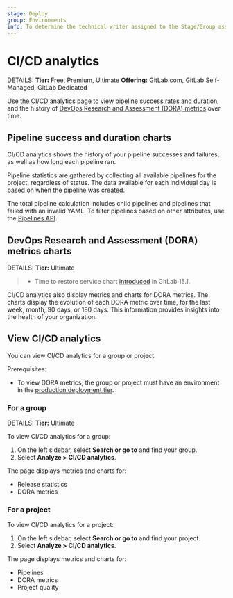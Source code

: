 ```yaml
---
stage: Deploy
group: Environments
info: To determine the technical writer assigned to the Stage/Group associated with this page, see https://handbook.gitlab.com/handbook/product/ux/technical-writing/#assignments
---
```


# CI/CD analytics

DETAILS:
**Tier:** Free, Premium, Ultimate
**Offering:** GitLab.com, GitLab Self-Managed, GitLab Dedicated

Use the CI/CD analytics page to view pipeline success rates and duration, and the history of [DevOps Research and Assessment (DORA) metrics](dora_metrics.md) over time.

## Pipeline success and duration charts

CI/CD analytics shows the history of your pipeline successes and failures, as well as how long each pipeline
ran.

Pipeline statistics are gathered by collecting all available pipelines for the
project, regardless of status. The data available for each individual day is based
on when the pipeline was created.

The total pipeline calculation includes child
pipelines and pipelines that failed with an invalid YAML. To filter pipelines based on other attributes, use the [Pipelines API](../../api/pipelines.md#list-project-pipelines).

## DevOps Research and Assessment (DORA) metrics charts

DETAILS:
**Tier:** Ultimate

> - Time to restore service chart [introduced](https://gitlab.com/gitlab-org/gitlab/-/issues/356959) in GitLab 15.1.

CI/CD analytics also display metrics and charts for DORA metrics.
The charts display the evolution of each DORA metric over time, for the last week, month, 90 days, or 180 days.
This information provides insights into the health of your organization.

## View CI/CD analytics

You can view CI/CD analytics for a group or project.

Prerequisites:

- To view DORA metrics, the group or project must have an environment in the [production deployment tier](../../ci/environments/_index.md#deployment-tier-of-environments).

### For a group

DETAILS:
**Tier:** Ultimate

To view CI/CD analytics for a group:

1. On the left sidebar, select **Search or go to** and find your group.
1. Select **Analyze > CI/CD analytics**.

The page displays metrics and charts for:

- Release statistics
- DORA metrics

### For a project

To view CI/CD analytics for a project:

1. On the left sidebar, select **Search or go to** and find your project.
1. Select **Analyze > CI/CD analytics**.

The page displays metrics and charts for:

- Pipelines
- DORA metrics
- Project quality
